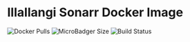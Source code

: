 # Illallangi Sonarr Docker Image
![Docker Pulls](https://img.shields.io/docker/pulls/illallangi/sonarr.svg)
![MicroBadger Size](https://img.shields.io/microbadger/image-size/illallangi/sonarr.svg)
![Build Status](https://dev.azure.com/illallangi-docker/sonarr/_apis/build/status/sonarr)
